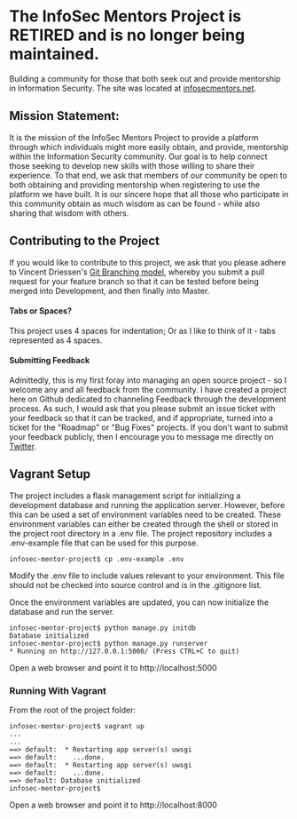 # The InfoSec Mentors Project is RETIRED and is no longer being maintained.
Building a community for those that both seek out and provide mentorship in
Information Security.  The site was located at [infosecmentors.net](https://infosecmentors.net/).

## Mission Statement:
It is the mission of the InfoSec Mentors Project to provide a platform through
which individuals might more easily obtain, and provide, mentorship within the
Information Security community. Our goal is to help connect those seeking to
develop new skills with those willing to share their experience. To that end,
we ask that members of our community be open to both obtaining and providing 
mentorship when registering to use the platform we have built. It is our sincere
hope that all those who participate in this community obtain as much wisdom as
can be found - while also sharing that wisdom with others. 

## Contributing to the Project

If you would like to contribute to this project, we ask that you please adhere
to Vincent Driessen's [Git Branching model](http://nvie.com/posts/a-successful-git-branching-model/), whereby you submit a pull request for your feature branch so that it 
can be tested before being merged into Development, and then finally into Master.

#### Tabs or Spaces?

This project uses 4 spaces for indentation; Or as I like to think of it - tabs
represented as 4 spaces.

#### Submitting Feedback

Admittedly, this is my first foray into managing an open source project - so I
welcome any and all feedback from the community. I have created a project here
on Github dedicated to channeling Feedback through the development process. As
such, I would ask that you please submit an issue ticket with your feedback so
that it can be tracked, and if appropriate, turned into a ticket for the
"Roadmap" or "Bug Fixes" projects. If you don't want to submit your feedback
publicly, then I encourage you to message me directly on
[Twitter](https://www.twitter.com/andMYhacks).

## Vagrant Setup

The project includes a flask management script for initializing a development database and running the application server.
However, before this can be used a set of environment variables need to be created. These environment variables can either be created
through the shell or stored in the project root directory in a .env file. The project repository includes a .env-example file that
can be used for this purpose. 

    infosec-mentor-project$ cp .env-example .env
    
Modify the .env file to include values relevant to your environment. This file should not be checked into source control and is in the
.gitignore list.

Once the environment variables are updated, you can now initialize the database and run the server.

    infosec-mentor-project$ python manage.py initdb
    Database initialized
    infosec-mentor-project$ python manage.py runserver
    * Running on http://127.0.0.1:5000/ (Press CTRL+C to quit)
   
Open a web browser and point it to http://localhost:5000

### Running With Vagrant

From the root of the project folder:
    
    infosec-mentor-project$ vagrant up
    ...
    ...
    ==> default:  * Restarting app server(s) uwsgi
    ==> default:    ...done.
    ==> default:  * Restarting app server(s) uwsgi
    ==> default:    ...done.
    ==> default: Database initialized
    infosec-mentor-project$ 
    
Open a web browser and point it to http://localhost:8000
